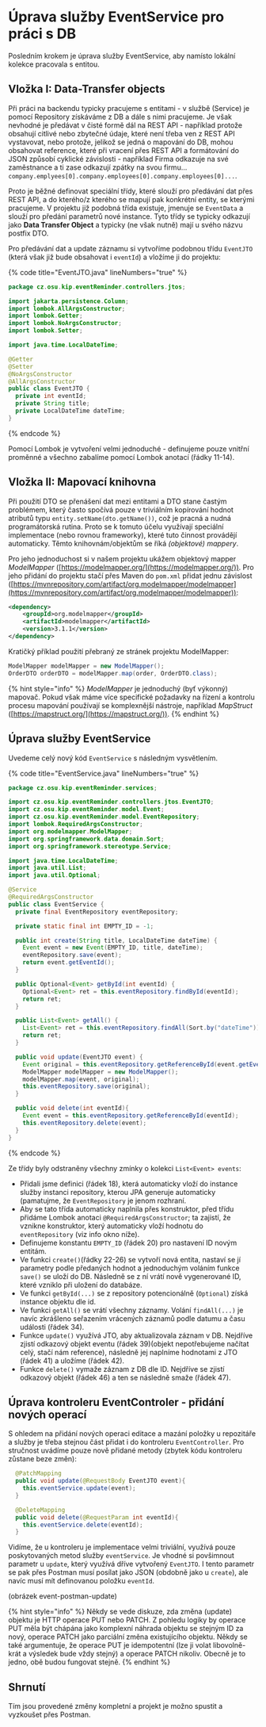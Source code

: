 # Úprava služby EventService pro práci s DB

Posledním krokem je úprava služby EventService, aby namísto lokální kolekce pracovala s entitou.&#x20;

## Vložka I: Data-Transfer objects

Při práci na backendu typicky pracujeme s entitami - v službě (Service) je pomocí Repository získáváme z DB a dále s nimi pracujeme. Je však nevhodné je předávat v čisté formě dál na REST API - například protože obsahují citlivé nebo zbytečné údaje, které není třeba ven z REST API vystavovat, nebo protože, jelikož se jedná o mapování do DB, mohou obsahovat reference, které při vracení přes REST API a formátování do JSON způsobí cyklické závislosti - například Firma odkazuje na své zaměstnance a ti zase odkazují zpátky na svou firmu... `company.emplyees[0].company.employees[0].company.employees[0]...`.&#x20;

Proto je běžné definovat speciální třídy, které slouží pro předávání dat přes REST API, a do kterého/z kterého se mapují pak konkrétní entity, se kterými pracujeme. V projektu již podobná třída existuje, jmenuje se `EventData` a slouží pro předání parametrů nové instance. Tyto třídy se typicky odkazují jako **Data Transfer Object** a typicky (ne však nutně) mají u svého názvu postfix DTO.

Pro předávání dat a update záznamu si vytvoříme podobnou třídu `EventJTO` (která však již bude obsahovat i `eventId`) a vložíme ji do projektu:

{% code title="EventJTO.java" lineNumbers="true" %}
```java
package cz.osu.kip.eventReminder.controllers.jtos;

import jakarta.persistence.Column;
import lombok.AllArgsConstructor;
import lombok.Getter;
import lombok.NoArgsConstructor;
import lombok.Setter;

import java.time.LocalDateTime;

@Getter
@Setter
@NoArgsConstructor
@AllArgsConstructor
public class EventJTO {
  private int eventId;
  private String title;
  private LocalDateTime dateTime;
}

```
{% endcode %}

Pomocí Lombok je vytvoření velmi jednoduché - definujeme pouze vnitřní proměnné a všechno zabalíme pomocí Lombok anotací (řádky 11-14).

## Vložka II: Mapovací knihovna

Při použití DTO se přenášení dat mezi entitami a DTO stane častým problémem, který často spočívá pouze v triviálním kopírování hodnot atributů typu `entity.setName(dto.getName())`, což je pracná a nudná programátorská rutina. Proto se k tomuto účelu využívají speciální implementace (nebo rovnou frameworky), které tuto činnost provádějí automaticky. Těmto knihovnám/objektům se říká _(objektové)_ _mappery_.

Pro jeho jednoduchost si v našem projektu ukážem objektový mapper _ModelMapper_ ([https://modelmapper.org/](https://modelmapper.org/)). Pro jeho přidání do projektu stačí přes Maven do `pom.xml` přidat jednu závislost ([https://mvnrepository.com/artifact/org.modelmapper/modelmapper](https://mvnrepository.com/artifact/org.modelmapper/modelmapper)):

```xml
<dependency>
    <groupId>org.modelmapper</groupId>
    <artifactId>modelmapper</artifactId>
    <version>3.1.1</version>
</dependency>
```

Kratičký příklad použití přebraný ze stránek projektu ModelMapper:

```java
ModelMapper modelMapper = new ModelMapper();
OrderDTO orderDTO = modelMapper.map(order, OrderDTO.class);
```

{% hint style="info" %}
_ModelMapper_ je jednoduchý (byť výkonný) mapovač. Pokud však máme více specifické požadavky na řízení a kontrolu procesu mapování používají se komplexnější nástroje, například _MapStruct_ ([https://mapstruct.org/](https://mapstruct.org/)).
{% endhint %}

## Úprava služby EventService

Uvedeme celý nový kód `EventService` s následným vysvětlením.

{% code title="EventService.java" lineNumbers="true" %}
```java
package cz.osu.kip.eventReminder.services;

import cz.osu.kip.eventReminder.controllers.jtos.EventJTO;
import cz.osu.kip.eventReminder.model.Event;
import cz.osu.kip.eventReminder.model.EventRepository;
import lombok.RequiredArgsConstructor;
import org.modelmapper.ModelMapper;
import org.springframework.data.domain.Sort;
import org.springframework.stereotype.Service;

import java.time.LocalDateTime;
import java.util.List;
import java.util.Optional;

@Service
@RequiredArgsConstructor
public class EventService {
  private final EventRepository eventRepository;

  private static final int EMPTY_ID = -1;

  public int create(String title, LocalDateTime dateTime) {
    Event event = new Event(EMPTY_ID, title, dateTime);
    eventRepository.save(event);
    return event.getEventId();
  }

  public Optional<Event> getById(int eventId) {
    Optional<Event> ret = this.eventRepository.findById(eventId);
    return ret;
  }

  public List<Event> getAll() {
    List<Event> ret = this.eventRepository.findAll(Sort.by("dateTime"));
    return ret;
  }

  public void update(EventJTO event) {
    Event original = this.eventRepository.getReferenceById(event.getEventId());
    ModelMapper modelMapper = new ModelMapper();
    modelMapper.map(event, original);
    this.eventRepository.save(original);
  }

  public void delete(int eventId){
    Event event = this.eventRepository.getReferenceById(eventId);
    this.eventRepository.delete(event);
  }
}
```
{% endcode %}

Ze třídy byly odstraněny všechny zmínky o kolekci `List<Event> events`:

* Přidali jsme definici (řádek 18), která automaticky vloží do instance služby instanci repository, kterou JPA generuje automaticky (pamatujme, že `EventRepository` je jenom rozhraní.
* Aby se tato třída automaticky naplnila přes konstruktor, před třídu přidáme Lombok anotaci `@RequiredArgsConstructor`; ta zajistí, že vznikne konstruktor, který automaticky vloží hodnotu do `eventRepository` (viz info okno níže).
* Definujeme konstantu `EMPTY_ID` (řádek 20) pro nastavení ID novým entitám.
* Ve funkci `create()`(řádky 22-26) se vytvoří nová entita, nastaví se jí parametry podle předaných hodnot a jednoduchým voláním funkce `save()` se uloží do DB. Následně se z ní vrátí nově vygenerované ID, které vzniklo při uložení do databáze.
* Ve funkci `getById(...)` se z repository potencionálně (`Optional`) získá instance objektu dle id.
* Ve funkci `getAll()` se vrátí všechny záznamy. Volání `findAll(...)` je navíc zkrášleno seřazením vrácených záznamů podle datumu a času události (řádek 34).
* Funkce `update()` využívá JTO, aby aktualizovala záznam v DB. Nejdříve zjistí odkazový objekt eventu (řádek 39)(objekt nepotřebujeme načítat celý, stačí nám reference), následně jej naplníme hodnotami z JTO (řádek 41) a uložíme (řádek 42).
* Funkce `delete()` vymaže záznam z DB dle ID. Nejdříve se zjistí odkazový objekt (řádek 46) a ten se následně smaže (řádek 47).

## Úprava kontroleru EventControler - přidání nových operací

S ohledem na přidání nových operaci editace a mazání položky u repozitáře a služby je třeba stejnou část přidat i do kontroleru `EventController`. Pro stručnost uvádíme pouze nově přidané metody (zbytek kódu kontroleru zůstane beze změn):

```java
  @PatchMapping
  public void update(@RequestBody EventJTO event){
    this.eventService.update(event);
  }

  @DeleteMapping
  public void delete(@RequestParam int eventId){
    this.eventService.delete(eventId);
  }
```

Vidíme, že u kontroleru je implementace velmi triviální, využívá pouze poskytovaných metod služby `eventService`. Je vhodné si povšimnout parametr u `update`, který využívá dříve vytvořený `EventJTO`. I tento parametr se pak přes Postman musí posílat jako JSON (obdobně jako u  `create`), ale navíc musí mít definovanou položku `eventId`.

(obrázek event-postman-update)

{% hint style="info" %}
Někdy se vede diskuze, zda změna (update) objektu je HTTP operace PUT nebo PATCH. Z pohledu logiky by operace PUT měla být chápána jako komplexní náhrada objektu se stejným ID za nový, operace PATCH jako parciální změna existujícího objektu. Někdy se také argumentuje, že operace PUT je idempotentní (lze ji volat libovolně-krát a výsledek bude vždy stejný) a operace PATCH nikoliv. Obecně je to jedno, obě budou fungovat stejně.&#x20;
{% endhint %}

## Shrnutí

Tím jsou provedené změny kompletní a projekt je možno spustit a vyzkoušet přes Postman.
